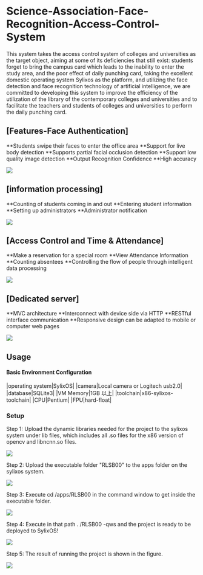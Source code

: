 # Science-Association-Face-Recognition-Access-Control-System
This system takes the access control system of colleges and universities as the target object, aiming at some of its deficiencies that still exist: students forget to bring the campus card which leads to the inability to enter the study area, and the poor effect of daily punching card, taking the excellent domestic operating system Sylixos as the platform, and utilizing the face detection and face recognition technology of artificial intelligence, we are committed to developing this system to improve the efficiency of the utilization of the library of the contemporary colleges and universities and to facilitate the teachers and students of colleges and universities to perform the daily punching card.



## [Features-Face Authentication]
**Students swipe their faces to enter the office area
**Support for live body detection
**Supports partial facial occlusion detection
**Support low quality image detection
**Output Recognition Confidence
**High accuracy

![](./readme_source/i1.gif)

## [information processing]
**Counting of students coming in and out
**Entering student information
**Setting up administrators
**Administrator notification

![](./readme_source/i2.gif)

## [Access Control and Time & Attendance]
**Make a reservation for a special room
**View Attendance Information
**Counting absentees
**Controlling the flow of people through intelligent data processing

![](./readme_source/i3.gif)

## [Dedicated server]
**MVC architecture 
**Interconnect with device side via HTTP
**RESTful interface communication
**Responsive design can be adapted to mobile or computer web pages

![](./readme_source/i4.png)

## Usage

####  Basic Environment Configuration

|operating system|SylixOS| 
|camera|Local camera or Logitech usb2.0|
|database|SQLite3| 
|VM Memory|1GB 以上|
|toolchain|x86-sylixos-toolchain|
|CPU|Pentium|
|FPU|hard-float|

### Setup

Step 1: Upload the dynamic libraries needed for the project to the sylixos system under lib files, which includes all .so files for the x86 version of opencv and libncnn.so files.

![](./readme_source/s1.png)

Step 2: Upload the executable folder "RLSB00" to the apps folder on the sylixos system.

![](./readme_source/s2.png)

Step 3: Execute cd /apps/RLSB00 in the command window to get inside the executable folder.

![](./readme_source/s3.png)

Step 4: Execute in that path . /RLSB00 -qws and the project is ready to be deployed to SylixOS!

![](./readme_source/s4.png)

Step 5: The result of running the project is shown in the figure.

![](./readme_source/s5.png)